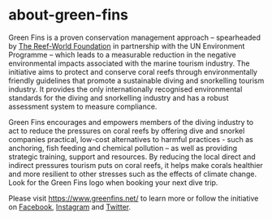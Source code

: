 # about-green-fins

Green Fins is a proven conservation management approach – spearheaded by [The Reef-World Foundation](www.reef-world.org) in partnership with the UN Environment Programme – which leads to a measurable reduction in the negative environmental impacts associated with the marine tourism industry. The initiative aims to protect and conserve coral reefs through environmentally friendly guidelines that promote a sustainable diving and snorkelling tourism industry. It provides the only internationally recognised environmental standards for the diving and snorkelling industry and has a robust assessment system to measure compliance.

Green Fins encourages and empowers members of the diving industry to act to reduce the pressures on coral reefs by offering dive and snorkel companies practical, low-cost alternatives to harmful practices - such as anchoring, fish feeding and chemical pollution – as well as providing strategic training, support and resources. By reducing the local direct and indirect pressures tourism puts on coral reefs, it helps make corals healthier and more resilient to other stresses such as the effects of climate change. Look for the Green Fins logo when booking your next dive trip.

Please visit https://www.greenfins.net/ to learn more or follow the initiative on [Facebook](https://www.facebook.com/GreenFins/), [Instagram](https://www.instagram.com/green_fins/) and [Twitter](https://twitter.com/Green_Fins).
